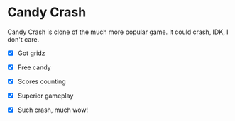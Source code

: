 # Candy Crash
Candy Crash is clone of the much more popular game.
It could crash, IDK, I don't care.
- [X] Got gridz
- [X] Free candy
- [X] Scores counting
- [X] Superior gameplay
- [X] Such crash, much wow!

